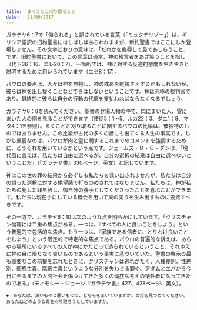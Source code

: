 ```yaml
---
title:  まくことと刈り取ること
date:   21/09/2017
---
```


ガラテヤ6：7で「侮られる」と訳されている言葉（「ミュクテリゾー」）は、ギリシア語訳の旧約聖書にはしばしばあらわれますが、新約聖書ではここにしか登場しません。その文字どおりの意味は、「だれかを侮辱して鼻であしらうこと」です。旧約聖書において、この言葉は通常、神の預言者をあざ笑うことを指し（代下36：16、エレ20：7）、一箇所では、神に対する反逆的態度を生き生きと説明するために用いられています（エゼ8：17）。

パウロの要点は、人々は神を無視し、神の戒めを軽視さえするかもしれないが、彼らは神を出し抜くことなどできはしないということです。神は究極の裁判官であり、最終的に彼らは自分の行動の代償を支払わねばならなくなるでしょう。

ガラテヤ6：8を読んでください。聖書の登場人物の中で、肉にまいた人、霊にまいた人の例を見ることができます（使徒5：1～5、ルカ22：3、ダニ1：8、マタ4：1を参照）。まくことと刈り取ることに関するパウロの比喩は、彼独特のものではありません。この比喩が古代の多くの諺にも出てくる人生の事実です。しかし重要なのは、パウロが肉と霊に関するこれまでのコメントを強調するために、どうそれを用いているかという点です。ジェームズ・Ｄ・Ｇ・ダンは、「現代風に言えば、私たちは自由に選べるが、自分の選択の結果は自由に選べないということだ」（『ガラテヤ書』330ページ、英文）と記しています。

神はこの世の罪の結果から必ずしも私たちを救い出されませんが、私たちは自分の誤った選択に対する絶望感で打ちのめされてはなりません。私たちは、神が私たちの犯した罪を赦し、御自分の養子としてくださったことを喜ぶことができます。私たちは現在手にしている機会を用いて天の実りを生み出すものに投資すべきです。

その一方で、ガラテヤ6：10は次のような点を明らかにしています。「クリスチャン倫理には二重の焦点がある。一つは、『すべての人に良いことをしよう』という普遍的で包括的な焦点。もう一つは、『家族である信者に、とりわけ良いことをしよう』という限定的で特定的な焦点である。パウロの普遍的な訴えは、あらゆる場所にいるすべての人が神にかたどって造られているということ、それゆえに神の目に限りなく貴いものであるという事実に基づいていた。聖書の啓示の最も重要なこの前提を忘れたときに、クリスチャンは逃れがたく、人種差別、性差別、部族主義、階級主義というような分別を失わせる罪や、アダムとエバから今日に至るまでの人間社会を傷つけてきた多くの偏狭な考えの犠牲者になってきたのである」（ティモシー・ジョージ『ガラテヤ書』427、428ページ、英文）。

`◆　あなたは、良いものと悪いものの、どちらをまいていますか。自分を見つめてください。あなたはどのような実を刈り取ろうとしていますか。`
